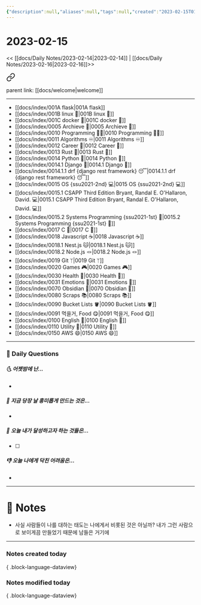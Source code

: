 ```yaml
---
{"description":null,"aliases":null,"tags":null,"created":"2023-02-15T01:05:55","updated":"2023-07-15T21:30:20","tag":["  ","DailyNote"],"date created":"Wednesday, February 15th 2023, 1:05:55 am","date modified":"Monday, February 27th 2023, 6:20:45 pm","title":"2023-02-15","dg-publish":true,"permalink":"/docs/daily-notes/2023-02-15/","dgPassFrontmatter":true}
---
```



# 2023-02-15

<< [[docs/Daily Notes/2023-02-14\|2023-02-14]] | [[docs/Daily Notes/2023-02-16\|2023-02-16]]>>


<div class="transclusion internal-embed is-loaded"><a class="markdown-embed-link" href="/docs/index/index/" aria-label="Open link"><svg xmlns="http://www.w3.org/2000/svg" width="24" height="24" viewBox="0 0 24 24" fill="none" stroke="currentColor" stroke-width="2" stroke-linecap="round" stroke-linejoin="round" class="svg-icon lucide-link"><path d="M10 13a5 5 0 0 0 7.54.54l3-3a5 5 0 0 0-7.07-7.07l-1.72 1.71"></path><path d="M14 11a5 5 0 0 0-7.54-.54l-3 3a5 5 0 0 0 7.07 7.07l1.71-1.71"></path></svg></a><div class="markdown-embed">





parent link: [[docs/welcome\|welcome]]

---

- [[docs/index/001A flask\|001A flask]]
- [[docs/index/001B linux 🐧\|001B linux 🐧]]
- [[docs/index/001C docker 🐳\|001C docker 🐳]]
- [[docs/index/0005 Archieve 💾\|0005 Archieve 💾]]
- [[docs/index/0010 Programming 👩‍💻\|0010 Programming 👩‍💻]]
- [[docs/index/0011 Algorithms ♾️\|0011 Algorithms ♾️]]
- [[docs/index/0012 Career 💼\|0012 Career 💼]]
- [[docs/index/0013 Rust 🦀\|0013 Rust 🦀]]
- [[docs/index/0014 Python 🐍\|0014 Python 🐍]]
- [[docs/index/0014.1 Django 🎈\|0014.1 Django 🎈]]
- [[docs/index/0014.1.1 drf {django rest framework} 😴\|0014.1.1 drf {django rest framework} 😴]]
- [[docs/index/0015 OS {ssu2021-2nd} 💻\|0015 OS {ssu2021-2nd} 💻]]
- [[docs/index/0015.1 CSAPP Third Edition Bryant, Randal E. O'Hallaron, David. 💻\|0015.1 CSAPP Third Edition Bryant, Randal E. O'Hallaron, David. 💻]]
- [[docs/index/0015.2 Systems Programming {ssu2021-1st} 🐼\|0015.2 Systems Programming {ssu2021-1st} 🐼]]
- [[docs/index/0017 C 🍎\|0017 C 🍎]]
- [[docs/index/0018 Javascript ☕️\|0018 Javascript ☕️]]
- [[docs/index/0018.1 Nest.js 🐱\|0018.1 Nest.js 🐱]]
- [[docs/index/0018.2 Node.js 🪢\|0018.2 Node.js 🪢]]
- [[docs/index/0019 Git ᛘ\|0019 Git ᛘ]]
- [[docs/index/0020 Games 🎮\|0020 Games 🎮]]
- [[docs/index/0030 Health 💪\|0030 Health 💪]]
- [[docs/index/0031 Emotions 🤔\|0031 Emotions 🤔]]
- [[docs/index/0070 Obsidian 💎\|0070 Obsidian 💎]]
- [[docs/index/0080 Scraps 📚\|0080 Scraps 📚]]
- [[docs/index/0090 Bucket Lists 🪣\|0090 Bucket Lists 🪣]]
- [[docs/index/0091 먹을거, Food 😋\|0091 먹을거, Food 😋]]
- [[docs/index/0100 English 👻\|0100 English 👻]]
- [[docs/index/0110 Utility 🔧\|0110 Utility 🔧]]
- [[docs/index/0150 AWS 😄\|0150 AWS 😄]]




</div></div>


---

### 📅 Daily Questions

##### 🌜 어젯밤에 난...

- 

##### 🙌 지금 당장 날 흥미롭게 만드는 것은...

- 

##### 🚀 오늘 내가 달성하고자 하는 것들은...

- [ ] 

##### 👎 오늘 나에게 닥친 어려움은...

- 

---

# 📝 Notes

- 사실 사람들이 나를 대하는 태도는 나에게서 비롯된 것은 아닐까? 내가 그런 사람으로 보이게끔 만들었기 때문에 남들은 거기에 

---

### Notes created today


{ .block-language-dataview}

### Notes modified today


{ .block-language-dataview}
